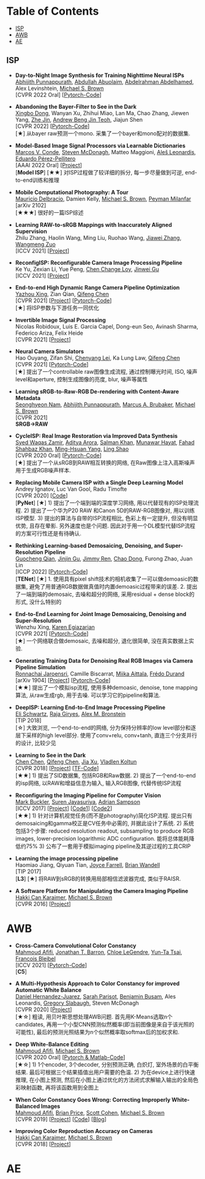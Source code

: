 # Table of Contents
- [ISP](#isp)
- [AWB](#awb)
- [AE](#ae)


## ISP
- **Day-to-Night Image Synthesis for Training Nighttime Neural ISPs** <Br>
[Abhijith Punnappurath](https://abhijithpunnappurath.github.io/), [Abdullah Abuolaim](https://sites.google.com/view/abdullah-abuolaim/), [Abdelrahman Abdelhamed](https://abdokamel.github.io/), Alex Levinshtein, [Michael S. Brown](https://www.eecs.yorku.ca/~mbrown/) <Br>
[CVPR 2022 Oral] [[Pytorch-Code](https://github.com/SamsungLabs/day-to-night)] <Br>

- **Abandoning the Bayer-Filter to See in the Dark** <Br>
[Xingbo Dong](https://xingbod.github.io/), Wanyan Xu, Zhihui Miao, Lan Ma, Chao Zhang, Jiewen Yang, [Zhe Jin](https://sites.google.com/site/jinzhe/home?authuser=0), [Andrew Beng Jin Teoh](https://sites.google.com/site/multimediasecuritylab/Home), Jiajun Shen <Br>
[CVPR 2022] [[Pytorch-Code](https://github.com/TCL-AILab/Abandon_Bayer-Filter_See_in_the_Dark)] <Br>
[★] 从bayer raw预测一个mono. 采集了一个bayer和mono配对的数据集.

- **Model-Based Image Signal Processors via Learnable Dictionaries** <Br>
[Marcos V. Conde](https://mv-lab.github.io/), [Steven McDonagh](https://smcdonagh.github.io/), Matteo Maggioni, [Aleš Leonardis](https://www.cs.bham.ac.uk/~leonarda/), [Eduardo Pérez-Pellitero](http://perezpellitero.github.io/) <Br>
[AAAI 2022 Oral] [[Project](https://mv-lab.github.io/model-isp22/)] <Br>
[**Model ISP**] [★★] 对ISP过程做了较详细的拆分, 每一步尽量做到可逆, end-to-end训练和推理

- **Mobile Computational Photography: A Tour** <Br>
[Mauricio Delbracio](https://mdelbra.github.io/), Damien Kelly, [Michael S. Brown](https://www.eecs.yorku.ca/~mbrown/), [Peyman Milanfar](https://sites.google.com/view/milanfarhome/) <Br>
[arXiv 2102] <Br>
[★★★] 很好的一篇ISP综述

- **Learning RAW-to-sRGB Mappings with Inaccurately Aligned Supervision** <Br>
Zhilu Zhang, Haolin Wang, Ming Liu, Ruohao Wang, [Jiawei Zhang](https://sites.google.com/site/zhjw1988), [Wangmeng Zuo](http://homepage.hit.edu.cn/wangmengzuo) <Br>
[ICCV 2021] [[Project](https://github.com/cszhilu1998/RAW-to-sRGB)] <Br>
  
- **ReconfigISP: Reconfigurable Camera Image Processing Pipeline** <Br>
Ke Yu, Zexian Li, Yue Peng, [Chen Change Loy](https://www.mmlab-ntu.com/person/ccloy/), [Jinwei Gu](http://www.gujinwei.org/) <Br>
[ICCV 2021] [[Project](https://www.mmlab-ntu.com/project/reconfigisp/)] <Br>

- **End-to-end High Dynamic Range Camera Pipeline Optimization** <Br>
[Yazhou Xing](https://yzxing87.github.io/), Zian Qian, [Qifeng Chen](https://cqf.io/) <Br>
[CVPR 2021] [[Project](https://yzxing87.github.io/InvISP/index.html)] [[Pytorch-Code](https://github.com/yzxing87/Invertible-ISP)] <Br>
[★] 将ISP参数与下游任务一同优化

- **Invertible Image Signal Processing** <Br>
Nicolas Robidoux, Luis E. Garcia Capel, Dong-eun Seo, Avinash Sharma, Federico Ariza, Felix Heide <Br>
[CVPR 2021] [[Project](https://light.princeton.edu/publication/hdr_isp_opt/)] <Br>
  
- **Neural Camera Simulators** <Br>
Hao Ouyang, Zifan Shi, [Chenyang Lei](https://chenyanglei.github.io/), Ka Lung Law, [Qifeng Chen](https://cqf.io/) <Br>
[CVPR 2021] [[Pytorch-Code](https://github.com/ken-ouyang/neural_image_simulator)]<Br>
[★] 提出了一个controllable raw图像生成流程, 通过控制曝光时间, ISO, 噪声level和aperture, 控制生成图像的亮度, blur, 噪声等属性
  
- **Learning sRGB-to-Raw-RGB De-rendering with Content-Aware Metadata** <Br>
[Seonghyeon Nam](http://snam.ml/), [Abhijith Punnappurath](https://abhijithpunnappurath.github.io/), [Marcus A. Brubaker](https://mbrubake.github.io/), [Michael S. Brown](http://www.cse.yorku.ca/~mbrown/) <Br>
[CVPR 2021] <Br>
**SRGB->RAW**
  
- **CycleISP: Real Image Restoration via Improved Data Synthesis** <Br>
[Syed Waqas Zamir](https://scholar.google.es/citations?user=WNGPkVQAAAAJ&hl=en), [Aditya Arora](https://adityac8.github.io/), [Salman Khan](https://salman-h-khan.github.io/), [Munawar Hayat](https://scholar.google.com/citations?user=Mx8MbWYAAAAJ&hl=en), [Fahad Shahbaz Khan](https://scholar.google.es/citations?user=zvaeYnUAAAAJ&hl=en), [Ming-Hsuan Yang](https://scholar.google.com/citations?user=p9-ohHsAAAAJ&hl=en), [Ling Shao](https://scholar.google.com/citations?user=z84rLjoAAAAJ&hl=en)<Br>
[CVPR 2020 Oral] [[Pytorch-Code](https://github.com/swz30/CycleISP)]  <Br>
[★] 提出了一个从sRGB到RAW相互转换的网络, 在Raw图像上注入高斯噪声用于生成RGB噪声样本.
  
- **Replacing Mobile Camera ISP with a Single Deep Learning Model** <Br>
Andrey Ignatov, Luc Van Gool, Radu Timofte  <Br>
[CVPR 2020] [[Code](https://github.com/aiff22/pynet)] <Br>
[**PyNet**] [★] 1) 提出了一个端到端的深度学习网络, 用以代替现有的ISP处理流程. 2) 提出了一个华为P20 RAW 和Canon 5D的RAW-RGB图像对, 用以训练ISP模型. 3) 提出的算法与自带的ISP流程相比, 色彩上有一定提升, 但没有明显优势, 且存在晕影. 另外速度也是个问题. 因此对于用一个DL模型代替ISP流程的方案可行性还是有待确认. <Br>

- **Rethinking Learning-based Demosaicing, Denoising, and Super-Resolution Pipeline**  <Br>
[Guocheng Qian](https://www.gcqian.com/), [Jinjin Gu](http://www.jasongt.com/), [Jimmy Ren](http://www.jimmyren.com/), [Chao Dong](http://xpixel.group/2010/01/20/chaodong.html), Furong Zhao, Juan Lin <Br>
[ICCP 2022] [[Pytorch-Code](https://github.com/guochengqian/TENet)] <Br>
[**TENet**] [★] 1. 使用具有pixel shift技术的相机收集了一可以做demoasic的数据集, 避免了用普通RGB数据做真值时内置demoasic过程带来的误差. 2. 提出了一端到端的demosaic, 去噪和超分的网络, 采用residual + dense block的形式, 没什么特别的

- **End-to-End Learning for Joint Image Demosaicing, Denoising and Super-Resolution**  <Br>
Wenzhu Xing, [Karen Egiazarian](https://www.tuni.fi/en/karen-eguiazarian) <Br>
[CVPR 2021] [[Pytorch-Code](https://github.com/xingwz/End-to-End-JDNDMSR)] <Br>
[★] 一个网络联合做demosaic, 去噪和超分, 退化很简单, 没在真实数据上实验.

- **Generating Training Data for Denoising Real RGB Images via Camera Pipeline Simulation**  <Br>
[Ronnachai Jaroensri](http://people.csail.mit.edu/tiam/), Camille Biscarrat, [Miika Aittala](https://people.csail.mit.edu/miika/), [Frédo Durand](https://people.csail.mit.edu/fredo/) <Br>
[arXiv 1904] [[Project](http://people.csail.mit.edu/tiam/camera_sim/)] [[Pytorch-Code](https://github.com/12dmodel/camera_sim)] <Br>
[★★] 提出了一个模拟isp流程, 使用多种demoasic, denoise, tone mapping算法, 从raw生成rgb, 用于去噪. 可以学习它的pipeline和算法.

- **DeepISP: Learning End-to-End Image Processing Pipeline** <Br>
[Eli Schwartz](https://elischwartz.github.io/publications/), [Raja Giryes](http://web.eng.tau.ac.il/~raja/), [Alex M. Bronstein](https://bron.cs.technion.ac.il/) <Br>
[TIP 2018] <Br>
[☆] 大致浏览, 一个end-to-end的网络, 分为保持分辨率的low level部分和逐层下采样的high level部分. 使用了conv+relu, conv+tanh, 直连三个分支并行的设计, 比较少见

- **Learning to See in the Dark** <Br>
[Chen Chen](http://cchen156.web.engr.illinois.edu/), [Qifeng Chen](https://cqf.io/), [Jia Xu](http://pages.cs.wisc.edu/~jiaxu/), [Vladlen Koltun](http://vladlen.info/)  <Br>
[CVPR 2018] [[Project](http://cchen156.web.engr.illinois.edu/SID.html)] [[TF-Code](https://github.com/cchen156/Learning-to-See-in-the-Dark)] <Br>
[★★] 1) 提出了SID数据集, 包括RGB和Raw数据. 2) 提出了一个end-to-end的isp网络, 以RAW和增益信息为输入, 输入RGB图像, 代替传统ISP流程

- **Reconfiguring the Imaging Pipeline for Computer Vision** <Br>
[Mark Buckler](http://www.markbuckler.com/), [Suren Jayasuriya](http://www.andrew.cmu.edu/user/sjayasur/website.html), [Adrian Sampson](http://www.cs.cornell.edu/~asampson/)  <Br>
[ICCV 2017] [[Project](https://capra.cs.cornell.edu/research/visionmode/)] [[Code1](https://github.com/cucapra/approx-vision)] [[Code2](https://github.com/mbuckler/ReversiblePipeline)] <Br>
[★★] 1) 针对计算机视觉任务(而不是photography)简化ISP流程. 提出只有demosaicing和gamma校正是CV任务中必需的, 并据此设计了系统. 2) 系统包括3个步骤: reduced resolution readout, subsampling to produce RGB images, lower-precision logarithmic ADC configuration. 能将总体能耗降低约75% 3) 公布了一套用于模拟imaging pipeline及其逆过程的工具CRIP

- **Learning the image processing pipeline** <Br>
Haomiao Jiang, Qiyuan Tian, [Joyce Farrell](https://web.stanford.edu/group/scien/cgi-bin/farrell/), [Brian Wandell](https://web.stanford.edu/group/vista/cgi-bin/wandell/)  <Br>
[TIP 2017] <Br>
[**L3**] [★] 将RAW到sRGB的转换用局部相信滤波器完成, 类似于RAISR.
  
- **A Software Platform for Manipulating the Camera Imaging Pipeline**  <Br>
[Hakki Can Karaimer](https://karaimer.github.io/), [Michael S. Brown](http://www.cse.yorku.ca/~mbrown/) <Br>
[CVPR 2016] [[Project](https://karaimer.github.io/camera-pipeline/)]  <Br> 
  
 
  

# AWB
- **Cross-Camera Convolutional Color Constancy** <Br>
[Mahmoud Afifi](https://sites.google.com/corp/view/mafifi), [Jonathan T. Barron](https://jonbarron.info/), [Chloe LeGendre](http://www.chloelegendre.com/), [Yun-Ta Tsai](https://research.google/people/105312/), [Francois Bleibel](https://www.linkedin.com/in/fbleibel/)  <Br>
[ICCV 2021] [[Pytorch-Code](https://github.com/mahmoudnafifi/C5)] <Br>
[**C5**]

- **A Multi-Hypothesis Approach to Color Constancy for improved Automatic White Balance** <Br>
[Daniel Hernandez-Juarez](https://danihernandez.eu/), [Sarah Parisot](https://parisots.github.io/), [Benjamin Busam](http://campar.in.tum.de/Main/BenjaminBusam), Ales Leonardis, [Gregory Slabaugh](http://www.gregslabaugh.net/), Steven McDonagh <Br>
[CVPR 2020] [[Project](http://cvil.eecs.yorku.ca/projects/public_html/sRGB_WB_correction/index.html)] <Br>
[★☆] 粗读, 用贝叶斯思想处理AWB问题. 首先用K-Means选取n个candidates, 再用一个小型CNN预测似然概率(即当前图像是来自于该光照的可能性), 最后的预测光照结果为n个似然概率取softmax后的加权求和.
  
- **Deep White-Balance Editing** <Br>
[Mahmoud Afifi](https://sites.google.com/view/mafifi/home), [Michael S. Brown](http://www.cse.yorku.ca/~mbrown/)<Br>
[CVPR 2020 Oral] [[Pytorch & Matlab-Code](https://github.com/mahmoudnafifi/Deep_White_Balance)] <Br>
[★☆] 1) 1个encoder, 3个decoder, 分别预测正确, 白炽灯, 室外场景的白平衡结果. 最后可根据三个结果插值出用户需要的色温. 2) 为在device上进行快速推理, 在小图上预测, 然后在小图上通过优化的方法闭式求解输入输出的全局色彩映射函数, 再将该函数用到全图上

- **When Color Constancy Goes Wrong: Correcting Improperly White-Balanced Images** <Br>
[Mahmoud Afifi](https://sites.google.com/view/mafifi/home), [Brian Price](https://www.brianpricephd.com/), [Scott Cohen](https://research.adobe.com/person/scott-cohen/), [Michael S. Brown](http://www.cse.yorku.ca/~mbrown/) <Br>
[CVPR 2019] [[Project](http://cvil.eecs.yorku.ca/projects/public_html/sRGB_WB_correction/index.html)] [[Code](https://github.com/mahmoudnafifi/WB_sRGB)] [[Blog](http://www.noahlab.com.hk/#/news/5ee70c18a0c07a1a3855452d)] <Br>
  
- **Improving Color Reproduction Accuracy on Cameras** <Br>
[Hakki Can Karaimer](https://karaimer.github.io/), [Michael S. Brown](http://www.cse.yorku.ca/~mbrown/) <Br>
[CVPR 2018] [[Project](https://karaimer.github.io/camera-color/)] <Br> 



# AE

